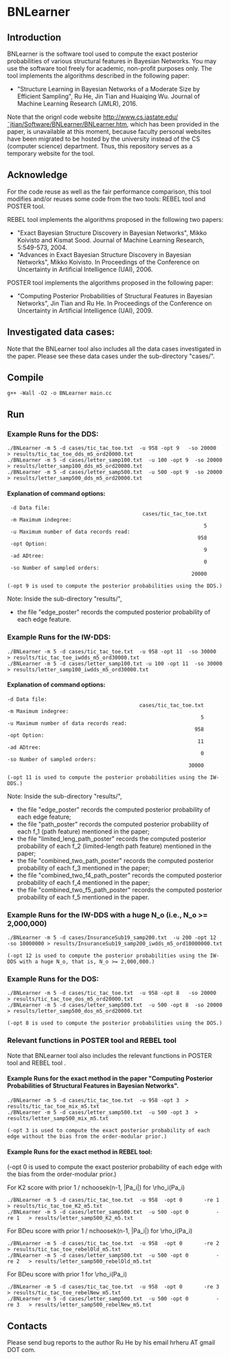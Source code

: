 # BNLearner
## Introduction
BNLearner is the software tool used to compute the exact posterior probabilities of various structural features in Bayesian Networks.
You may use the software tool freely for academic, non-profit purposes only.
The tool implements the algorithms described in the following paper:
- "Structure Learning in Bayesian Networks of a Moderate Size by Efficient Sampling", Ru He, Jin Tian and Huaiqing Wu. Journal of Machine Learning Research (JMLR), 2016.

Note that the orignl code website http://www.cs.iastate.edu/˜jtian/Software/BNLearner/BNLearner.htm, which has been provided in the paper, is unavailable at this moment, 
because faculty personal websites have been migrated to be hosted by the university instead of the CS (computer science) department. Thus, this repository serves as a temporary website for the tool.


## Acknowledge
For the code reuse as well as the fair performance comparison, this tool modifies and/or reuses some code from the two tools: REBEL tool and POSTER tool.

REBEL tool implements the algorithms proposed in the following two papers:
- "Exact Bayesian Structure Discovery in Bayesian Networks", Mikko Koivisto and Kismat Sood. Journal of Machine 
Learning Research, 5:549-573, 2004.
- "Advances in Exact Bayesian Structure Discovery in Bayesian Networks", Mikko Koivisto. In Proceedings of the 
Conference on Uncertainty in Artificial Intelligence (UAI), 2006. 

POSTER tool implements the algorithms proposed in the following paper:
- "Computing Posterior Probabilities of Structural Features in Bayesian Networks", Jin Tian and Ru He.  In Proceedings of 
the Conference on Uncertainty in Artificial Intelligence (UAI), 2009.

## Investigated data cases:
Note that the BNLearner tool also includes all the data cases investigated in the paper. Please see these data cases under the sub-directory "cases/".



## Compile 
```
g++ -Wall -O2 -o BNLearner main.cc
```

## Run

### Example Runs for the DDS:
```
./BNLearner -m 5 -d cases/tic_tac_toe.txt  -u 958 -opt 9   -so 20000          > results/tic_tac_toe_dds_m5_ord20000.txt
./BNLearner -m 5 -d cases/letter_samp100.txt  -u 100 -opt 9  -so 20000    > results/letter_samp100_dds_m5_ord20000.txt  
./BNLearner -m 5 -d cases/letter_samp500.txt  -u 500 -opt 9  -so 20000    > results/letter_samp500_dds_m5_ord20000.txt 
```

#### Explanation of command options:
```
 -d Data file:
                                            cases/tic_tac_toe.txt
 -m Maximum indegree:
                                                                5
 -u Maximum number of data records read:
                                                              958
 -opt Option:
                                                                9
 -ad ADtree:
                                                                0
 -so Number of sampled orders:
                                                            20000

(-opt 9 is used to compute the posterior probabilities using the DDS.)
```

Note:
Inside the sub-directory "results/", 
- the file "edge_poster" records the computed posterior probability of each edge feature.



### Example Runs for the IW-DDS:
```
./BNLearner -m 5 -d cases/tic_tac_toe.txt  -u 958 -opt 11  -so 30000         > results/tic_tac_toe_iwdds_m5_ord30000.txt
./BNLearner -m 5 -d cases/letter_samp100.txt -u 100 -opt 11  -so 30000   > results/letter_samp100_iwdds_m5_ord30000.txt
```

#### Explanation of command options:
```
-d Data file:
                                           cases/tic_tac_toe.txt
-m Maximum indegree:
                                                               5
-u Maximum number of data records read:
                                                             958
-opt Option:
                                                              11
-ad ADtree:
                                                               0
-so Number of sampled orders:
                                                           30000

(-opt 11 is used to compute the posterior probabilities using the IW-DDS.)
```

Note:
Inside the sub-directory "results/", 
- the file "edge_poster" records the computed posterior probability of each edge feature;
- the file "path_poster" records the computed posterior probability of each f_1 (path feature) mentioned in the paper;
- the file "limited_leng_path_poster" records the computed posterior probability of each f_2 (limited-length path feature) mentioned in the paper;
- the file "combined_two_path_poster" records the computed posterior probability of each f_3 mentioned in the paper;
- the file "combined_two_f4_path_poster" records the computed posterior probability of each f_4 mentioned in the paper;
- the file "combined_two_f5_path_poster" records the computed posterior probability of each f_5 mentioned in the paper.




### Example Runs for the IW-DDS with a huge N_o (i.e., N_o >= 2,000,000)
```
./BNLearner -m 5 -d cases/InsuranceSub19_samp200.txt  -u 200 -opt 12   -so 10000000 > results/InsuranceSub19_samp200_iwdds_m5_ord10000000.txt

(-opt 12 is used to compute the posterior probabilities using the IW-DDS with a huge N_o, that is, N_o >= 2,000,000.)
```



### Example Runs for the DOS:
```
./BNLearner -m 5 -d cases/tic_tac_toe.txt  -u 958 -opt 8   -so 20000          > results/tic_tac_toe_dos_m5_ord20000.txt
./BNLearner -m 5 -d cases/letter_samp500.txt  -u 500 -opt 8  -so 20000    > results/letter_samp500_dos_m5_ord20000.txt 

(-opt 8 is used to compute the posterior probabilities using the DOS.)
```


### Relevant functions in POSTER tool and REBEL tool
Note that BNLearner tool also includes the relevant functions in POSTER tool and REBEL tool .


#### Example Runs for the exact method in the paper "Computing Posterior Probabilities of Structural Features in Bayesian Networks".
```
./BNLearner -m 5 -d cases/tic_tac_toe.txt  -u 958 -opt 3  > results/tic_tac_toe_mix_m5.txt 
./BNLearner -m 5 -d cases/letter_samp500.txt  -u 500 -opt 3  > results/letter_samp500_mix_m5.txt  

(-opt 3 is used to compute the exact posterior probability of each edge without the bias from the order-modular prior.)
```



#### Example Runs for the exact method in REBEL tool:

(-opt 0 is used to compute the exact posterior probability of each edge with the bias from the order-modular prior.)


For K2 score with prior  1 / nchoosek(n-1, |Pa_i|)  for \rho_i(Pa_i)
```
./BNLearner -m 5 -d cases/tic_tac_toe.txt  -u 958  -opt 0   	-re 1            > results/tic_tac_toe_K2_m5.txt 
./BNLearner -m 5 -d cases/letter_samp500.txt  -u 500 -opt 0        	-re 1 	> results/letter_samp500_K2_m5.txt  
```

For BDeu score with prior  1 / nchoosek(n-1, |Pa_i|)  for \rho_i(Pa_i)
```
./BNLearner -m 5 -d cases/tic_tac_toe.txt  -u 958  -opt 0   	-re 2           > results/tic_tac_toe_rebelOld_m5.txt 
./BNLearner -m 5 -d cases/letter_samp500.txt  -u 500 -opt 0        	-re 2 	> results/letter_samp500_rebelOld_m5.txt  
```

For BDeu score with prior  1  for \rho_i(Pa_i)
```
./BNLearner -m 5 -d cases/tic_tac_toe.txt  -u 958  -opt 0   	-re 3           > results/tic_tac_toe_rebelNew_m5.txt 
./BNLearner -m 5 -d cases/letter_samp500.txt  -u 500 -opt 0        	-re 3 	> results/letter_samp500_rebelNew_m5.txt  
```


## Contacts
Please send bug reports to the author Ru He by his email hrheru AT gmail DOT com.

